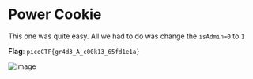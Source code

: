 # Power Cookie
This one was quite easy. 
All we had to do was change the `isAdmin=0` to `1`

__Flag__: `picoCTF{gr4d3_A_c00k13_65fd1e1a}`

![image](https://github.com/user-attachments/assets/9592c0f1-c762-4cfa-946c-9716d6fa887f)
